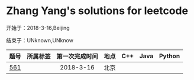 # Zhang Yang's solutions for leetcode
开始于：2018-3-16,Beijing

结束于：UNknown,UNknow

|题号|所属标签|第一次完成时间|地点|C++|Java|Python|
|:--:|:-:|:-:|-|:-:|:-:|:-:|
|[561](https://github.com/zyzisyz/ZY-LeetCode/tree/master/LeetCode/561)||2018-3-16|北京|